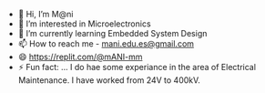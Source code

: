 - 👋 Hi, I’m M@ni
- 👀 I’m interested in Microelectronics
- 🌱 I’m currently learning Embedded System Design
- 📫 How to reach me - mani.edu.es@gmail.com
- 😄 https://replit.com/@mANI-mm
- ⚡ Fun fact: ... I do hae some experiance in the area of Electrical Maintenance.
  I have worked from 24V to 400kV.

<!---
maANI-mm/maANI-mm is a ✨ special ✨ repository because its `README.md` (this file) appears on your GitHub profile.
You can click the Preview link to take a look at your changes.
--->
